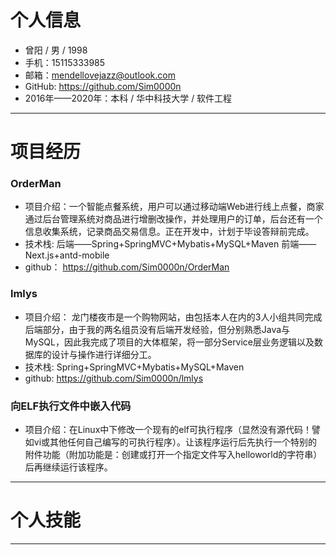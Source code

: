 # 个人信息
- 曾阳 / 男 / 1998
- 手机：15115333985
- 邮箱：mendellovejazz@outlook.com
- GitHub: https://github.com/Sim0000n
- 2016年——2020年：本科 / 华中科技大学 / 软件工程

---

# 项目经历
### OrderMan

- 项目介绍：一个智能点餐系统，用户可以通过移动端Web进行线上点餐，商家通过后台管理系统对商品进行增删改操作，并处理用户的订单，后台还有一个信息收集系统，记录商品交易信息。正在开发中，计划于毕设答辩前完成。
- 技术栈: 
    后端——Spring+SpringMVC+Mybatis+MySQL+Maven
    前端——Next.js+antd-mobile 
- github： https://github.com/Sim0000n/OrderMan

### lmlys
- 项目介绍： 龙门楼夜市是一个购物网站，由包括本人在内的3人小组共同完成后端部分，由于我的两名组员没有后端开发经验，但分别熟悉Java与MySQL，因此我完成了项目的大体框架，将一部分Service层业务逻辑以及数据库的设计与操作进行详细分工。
- 技术栈:
    Spring+SpringMVC+Mybatis+MySQL+Maven
- github: https://github.com/Sim0000n/lmlys

### 向ELF执行文件中嵌入代码
- 项目介绍：在Linux中下修改一个现有的elf可执行程序（显然没有源代码！譬如vi或其他任何自己编写的可执行程序）。让该程序运行后先执行一个特别的附件功能（附加功能是：创建或打开一个指定文件写入helloworld的字符串）后再继续运行该程序。

---
# 个人技能

---
